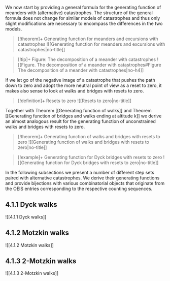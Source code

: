 We now start by providing a general formula for the generating function of meanders with (alternative) catastrophes. The structure of the general formula does not change for similar models of catastrophes and thus only slight modifications are necessary to encompass the differences in the two models.

> [!theorem]+ Generating function for meanders and excursions with catastrophes
> ![[Generating function for meanders and excursions with catastrophes|no-title]]



> [!tip]+ Figure: The decomposition of a meander with catastrophes
> ![[Figure. The decomposition of a meander with catastrophes#Figure The decomposition of a meander with catastrophes|no-h4]]

If we let go of the negative image of a catastrophe that pushes the path down to zero and adopt the more neutral point of view as a reset to zero, it makes also sense to look at walks and bridges with resets to zero.



> [!definition]+ Resets to zero
> ![[Resets to zero|no-title]]

Together with Theorem [[Generating function of walks]] and Theorem [[Generating function of bridges and walks ending at altitude k]] we derive an almost analogous result for the generating function of unconstrained walks and bridges with resets to zero.

> [!theorem]+ Generating  function of walks and bridges with resets to zero
> ![[Generating  function of walks and bridges with resets to zero|no-title]]



> [!example]+ Generating function for Dyck bridges with resets to zero
> ![[Generating function for Dyck bridges with resets to zero|no-title]]

In the following subsections we present a number of different step sets paired with alternative catastrophes. We derive their generating functions and provide bijections with various combinatorial objects that originate from the OEIS entries corresponding to the respective counting sequences.

## 4.1.1 Dyck walks

![[4.1.1 Dyck walks]]

## 4.1.2 Motzkin walks

![[4.1.2 Motzkin walks]]

## 4.1.3 2-Motzkin walks

![[4.1.3 2-Motzkin walks]]

